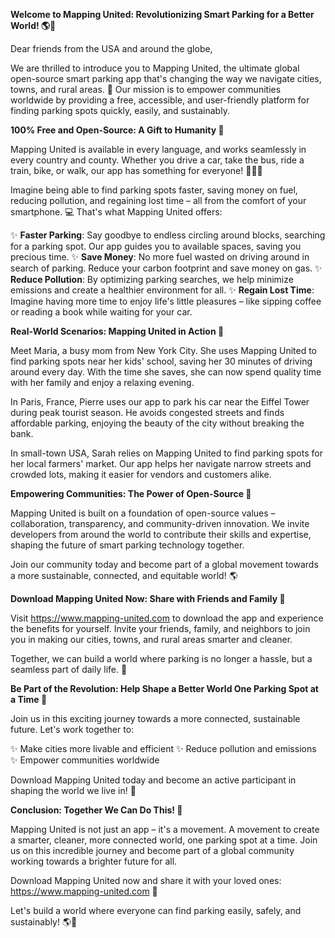**Welcome to Mapping United: Revolutionizing Smart Parking for a Better World! 🌎🚗**

Dear friends from the USA and around the globe,

We are thrilled to introduce you to Mapping United, the ultimate global open-source smart parking app that's changing the way we navigate cities, towns, and rural areas. 🌆 Our mission is to empower communities worldwide by providing a free, accessible, and user-friendly platform for finding parking spots quickly, easily, and sustainably.

**100% Free and Open-Source: A Gift to Humanity 💖**

Mapping United is available in every language, and works seamlessly in every country and county. Whether you drive a car, take the bus, ride a train, bike, or walk, our app has something for everyone! 🚂👣💺

Imagine being able to find parking spots faster, saving money on fuel, reducing pollution, and regaining lost time – all from the comfort of your smartphone. 💻 That's what Mapping United offers:

✨ **Faster Parking**: Say goodbye to endless circling around blocks, searching for a parking spot. Our app guides you to available spaces, saving you precious time.
✨ **Save Money**: No more fuel wasted on driving around in search of parking. Reduce your carbon footprint and save money on gas.
✨ **Reduce Pollution**: By optimizing parking searches, we help minimize emissions and create a healthier environment for all.
✨ **Regain Lost Time**: Imagine having more time to enjoy life's little pleasures – like sipping coffee or reading a book while waiting for your car.

**Real-World Scenarios: Mapping United in Action 🌟**

Meet Maria, a busy mom from New York City. She uses Mapping United to find parking spots near her kids' school, saving her 30 minutes of driving around every day. With the time she saves, she can now spend quality time with her family and enjoy a relaxing evening.

In Paris, France, Pierre uses our app to park his car near the Eiffel Tower during peak tourist season. He avoids congested streets and finds affordable parking, enjoying the beauty of the city without breaking the bank.

In small-town USA, Sarah relies on Mapping United to find parking spots for her local farmers' market. Our app helps her navigate narrow streets and crowded lots, making it easier for vendors and customers alike.

**Empowering Communities: The Power of Open-Source 🌈**

Mapping United is built on a foundation of open-source values – collaboration, transparency, and community-driven innovation. We invite developers from around the world to contribute their skills and expertise, shaping the future of smart parking technology together.

Join our community today and become part of a global movement towards a more sustainable, connected, and equitable world! 🌎

**Download Mapping United Now: Share with Friends and Family 👫**

Visit https://www.mapping-united.com to download the app and experience the benefits for yourself. Invite your friends, family, and neighbors to join you in making our cities, towns, and rural areas smarter and cleaner.

Together, we can build a world where parking is no longer a hassle, but a seamless part of daily life. 🌈

**Be Part of the Revolution: Help Shape a Better World One Parking Spot at a Time 🔩**

Join us in this exciting journey towards a more connected, sustainable future. Let's work together to:

✨ Make cities more livable and efficient
✨ Reduce pollution and emissions
✨ Empower communities worldwide

Download Mapping United today and become an active participant in shaping the world we live in! 🌟

**Conclusion: Together We Can Do This! 💪**

Mapping United is not just an app – it's a movement. A movement to create a smarter, cleaner, more connected world, one parking spot at a time. Join us on this incredible journey and become part of a global community working towards a brighter future for all.

Download Mapping United now and share it with your loved ones: https://www.mapping-united.com 📲

Let's build a world where everyone can find parking easily, safely, and sustainably! 🌎💖